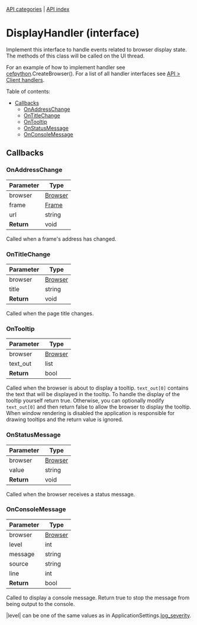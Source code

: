 [API categories](API-categories.md) | [API index](API-index.md)


# DisplayHandler (interface)

Implement this interface to handle events related to browser display state. The methods of this class will be called on the UI thread.

For an example of how to implement handler see [cefpython](cefpython.md).CreateBrowser(). For a list of all handler interfaces see [API > Client handlers](API#Client_handlers).


Table of contents:
* [Callbacks](#callbacks)
  * [OnAddressChange](#onaddresschange)
  * [OnTitleChange](#ontitlechange)
  * [OnTooltip](#ontooltip)
  * [OnStatusMessage](#onstatusmessage)
  * [OnConsoleMessage](#onconsolemessage)


## Callbacks


### OnAddressChange

| Parameter | Type |
| --- | --- |
| browser | [Browser](Browser.md) |
| frame | [Frame](Frame.md) |
| url | string |
| __Return__ | void |

Called when a frame's address has changed.


### OnTitleChange

| Parameter | Type |
| --- | --- |
| browser | [Browser](Browser.md) |
| title | string |
| __Return__ | void |

Called when the page title changes.


### OnTooltip

| Parameter | Type |
| --- | --- |
| browser | [Browser](Browser.md) |
| text_out | list |
| __Return__ | bool |

Called when the browser is about to display a tooltip. `text_out[0]` contains the
text that will be displayed in the tooltip. To handle the display of the
tooltip yourself return true. Otherwise, you can optionally modify `text_out[0]`
and then return false to allow the browser to display the tooltip.
When window rendering is disabled the application is responsible for
drawing tooltips and the return value is ignored.


### OnStatusMessage

| Parameter | Type |
| --- | --- |
| browser | [Browser](Browser.md) |
| value | string |
| __Return__ | void |

Called when the browser receives a status message.


### OnConsoleMessage

| Parameter | Type |
| --- | --- |
| browser | [Browser](Browser.md) |
| level | int |
| message | string |
| source | string |
| line | int |
| __Return__ | bool |

Called to display a console message. Return true to stop the message from
being output to the console.

|level| can be one of the same values as in ApplicationSettings.[log_severity](ApplicationSettings.md#log_severity).

